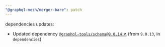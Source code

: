 ```yaml
---
"@graphql-mesh/merger-bare": patch
---
```

dependencies updates:
  - Updated dependency [`@graphql-tools/schema@9.0.14` ↗︎](https://www.npmjs.com/package/@graphql-tools/schema/v/9.0.14) (from `9.0.13`, in `dependencies`)

